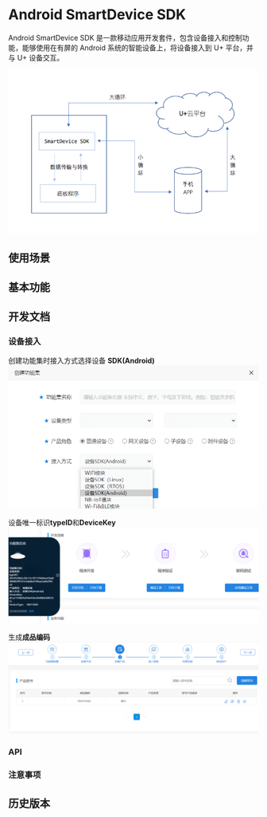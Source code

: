 # Android SmartDevice SDK

Android SmartDevice SDK 是一款移动应用开发套件，包含设备接入和控制功能，能够使用在有屏的 Android 系统的智能设备上，将设备接入到 U+ 平台，并与 U+ 设备交互。


![图片][p1]

## 使用场景



## 基本功能



## 开发文档


### 设备接入

创建功能集时接入方式选择设备 **SDK(Android)**
![图片][p2]

设备唯一标识**typeID**和**DeviceKey**
![图片][p3]

生成**成品编码**
![图片][p4]


### API

### 注意事项



## 历史版本


[p1]:_media/_android/p1.png
[p2]:_media/_android/p2.png
[p3]:_media/_android/p3.png
[p4]:_media/_android/p4.png